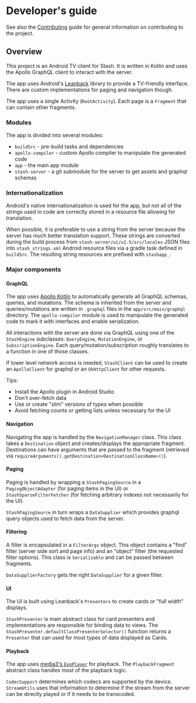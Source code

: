 # Developer's guide

See also the [Contributing](CONTRIBUTING.md) guide for general information on contributing to the project.

##  Overview

This project is an Android TV client for Stash. It is written in Kotlin and uses the Apollo GraphQL client to interact with the server.

The app uses Android's [Leanback](https://developer.android.com/training/tv/playback/leanback/) library to provide a TV-friendly interface. There are custom implementations for paging and navigation though.

The app uses a single Activity (`RootActivity`). Each page is a `Fragment` that can contain other fragments.

### Modules

The app is divided into several modules:
- `buildSrc` - pre-build tasks and dependencies
- `apollo-compiler` - custom Apollo compiler to manipulate the generated code
- `app` - the main app module
- `stash-server` - a git submodule for the server to get assets and graphql schemas

### Internationalization

Android's native internationalization is used for the app, but not all of the strings used in code are correctly stored in a resource file allowing for translation.

When possible, it is preferable to use a string from the server because the server has much better translation support. These strings are converted during the build process from `stash-server/ui/v2.5/src/locales` JSON files into `stash_strings.xml` Android resource files via a gradle task defined in `buildSrc`. The resulting string resources are prefixed with `stashapp_`.

### Major components

#### GraphQL

The app uses [Apollo Kotlin](https://www.apollographql.com/docs/kotlin) to automatically generate all GraphQL schemas, queries, and mutations. The schema is inherited from the server and queries/mutations are written in `.graphql` files in the `app/src/main/graphql` directory. The `apollo-compiler` module is used to manipulate the generated code to mark it with interfaces and enable serialization.

All interactions with the server are done via GraphQL using one of the `StashEngine` subclasses: `QueryEngine`, `MutationEngine`, or `SubscriptionEngine`. Each query/mutation/subscription roughly translates to a function in one of those classes.

If lower level network access is needed, `StashClient` can be used to create an `ApolloClient` for graphql or an `OkHttpClient` for other requests.

Tips:
- Install the Apollo plugin in Android Studio
- Don't over-fetch data
- Use or create "slim" versions of types when possible
- Avoid fetching counts or getting lists unless necessary for the UI

#### Navigation

Navigating the app is handled by the `NavigationManager` class. This class takes a `Destination` object and creates/displays the appropriate fragment. Destinations can have arguments that are passed to the fragment (retrieved via `requireArguments().getDestination<DestinationClassName>()`).

#### Paging

Paging is handled by wrapping a `StashPagingSource` in a `PagingObjectAdapter` (for paging items in the UI) or `StashSparseFilterFetcher` (for fetching arbitrary indexes not necessarily for the UI).

`StashPagingSource` in turn wraps a `DataSupplier` which provides graphql query objects used to fetch data from the server.

#### Filtering

A filter is encapsulated in a `FilterArgs` object. This object contains a "find" filter (server side sort and page info) and an "object" filter (the requested filter options). This class is `Serializable` and can be passed between fragments.

`DataSupplierFactory` gets the right `DataSupplier` for a given filter.

#### UI

The UI is built using Leanback's `Presenters` to create cards or "full width" displays.

`StashPresenter` is main abstract class for card presenters and implementations are responsible for binding data to views. The `StashPresenter.defaultClassPresenterSelector()` function returns a `Presenter` that can used for most types of data displayed as Cards.

#### Playback

The app uses [media3's `ExoPlayer`](https://github.com/androidx/media) for playback. The `PlaybackFragment` abstract class handles most of the playback logic.

`CodecSupport` determines which codecs are supported by the device. `StreamUtils` uses that information to determine if the stream from the server can be directly played or if it needs to be transcoded.
